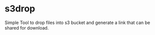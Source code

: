 # s3drop
Simple Tool to drop files into s3 bucket and generate a link that can be shared for download.
